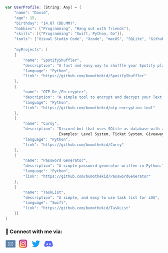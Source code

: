 ```swift
var UserProfile: [String: Any] = [
    "name": "David",
    "age": 15,
    "birthday": "14.07 (DD.MM)",
    "hobbies": ["Programming", "Hang out with friends"],
    "skills": [{"Programming": "Swift, Python, Go"}],
    "tools": ["Visual Studio Code", "Xcode", "macOS", "SQLite", "Github", "iTerm2"],

    "myProjects": [
    {
        "name": "SpotifyShuffler",
        "description": "A fast and easy way to shuffle your Spotify playlists from your Terminal.",
        "language": "Python",
        "link": "https://github.com/bumothekid/SpotifyShuffler"
    },
    {
        "name": "OTP De-/En-crypter",
        "description": "A simple tool to encrypt and decrypt your Text via OTP Encryption.",
        "language": "Python",
        "link": "https://github.com/bumothekid/otp-encryption-tool"
    },
    {
        "name": "Cursy",
        "description": "Discord bot that uses SQLite as database with a lot of features. 
                        Examples: Level System, Ticket System, Giveaway System and Reaction Roles.",
        "language": "Python",
        "link": "https://github.com/bumothekid/Cursy"
    },
    {
        "name": "Password Generator",
        "description": "A simple password generator written in Python.",
        "language": "Python",
        "link": "https://github.com/bumothekid/PasswordGenerator"
    },
    {
        "name": "TaskList",
        "description": "A simple, and easy to use task list for iOS",
        "language": "Swift",
        "link": "https://github.com/bumothekid/TaskList"
    }]
]
```

<h3>📩 Connect with me via:</h3>

[<img align="left" alt="Email Icon Button" width="34px" src="./img/mail.svg" style="padding-right:10px;" />](mailto:dav.riegel@gmail.com)

[<img align="left" alt="Instagram Icon Button" width="26px" src="./img/instagram.svg" style="padding-right:10px;" />](https://instagram.com/davjusvibin)

[<img align="left" alt="Twitter Icon Button" width="35px" src="./img/twitter.svg" style="padding-right:10px;" />](https://twitter.com/bumothekid)

[<img align="left" alt="Discord Icon Button" width="27px" src="./img/discord.svg" style="padding-right:10px;" />](https://discord.gg/3Z7Y4Z8)